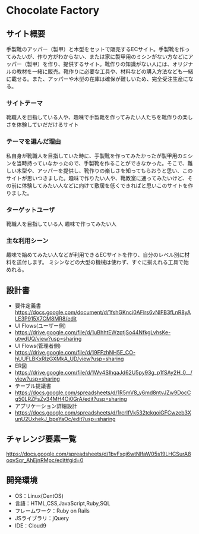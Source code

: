 # Chocolate Factory

## サイト概要
手製靴のアッパー（製甲）と木型をセットで販売するECサイト。手製靴を作ってみたいが、作り方がわからない、または家に製甲用のミシンがない方などにアッパー（製甲）を作り、提供するサイト。靴作りの知識がない人には、オリジナルの教材を一緒に販売。靴作りに必要な工具や、材料などの購入方法なども一緒に載せる。また、アッパーや木型の在庫は確保が難しいため、完全受注生産になる。

### サイトテーマ
靴職人を目指している人や、趣味で手製靴を作ってみたい人たちを靴作りの楽しさを体験していだだけるサイト

### テーマを選んだ理由
私自身が靴職人を目指していた時に、手製靴を作ってみたかったが製甲用のミシンを当時持っていなかったので、手製靴を作ることができなかった。そこで、難しい木型や、アッパーを提供し、靴作りの楽しさを知ってもらおうと思い、このサイトが思いつきました。趣味で作りたい人や、靴教室に通ってみたいけど、その前に体験してみたい人などに向けて敷居を低くできればと思いこのサイトを作りました。

### ターゲットユーザ
靴職人を目指している人
趣味で作ってみたい人

### 主な利用シーン
趣味で始めてみたい人などが利用できるECサイトを作り、自分のレベル別に材料を送付します。
ミシンなどの大型の機械は使わず、すぐに揃えれる工具で始めれる。

## 設計書
- 要件定義書  
https://docs.google.com/document/d/1fshGKnci0AFlrs6vNlFB3fLnR8yALE3P915X7CM8MR8/edit
- UI Flows(ユーザー側)
- https://drive.google.com/file/d/1uBhhtEWzptjSo44NfkgLvhsKe-utwdUQ/view?usp=sharing
- UI Flows(管理者側)
- https://drive.google.com/file/d/19FFzhNH5E_CO-hUUFLBKxRlzGXMkA_UD/view?usp=sharing
- ER図
- https://drive.google.com/file/d/1Wv4SIhqaJd62U5py93g_p1fSAy2H_0__/view?usp=sharing
- テーブル提議書
- https://docs.google.com/spreadsheets/d/1R5mV8_y6md8ntvJZw9DocCg50LRZFsZv34MH4Oi0GrA/edit?usp=sharing
- アプリケーション詳細設計
- https://docs.google.com/spreadsheets/d/1rcrIfVk532tckgoiGFCwzeb3XunU2UxhekJ_bpeYaOc/edit?usp=sharing

## チャレンジ要素一覧
https://docs.google.com/spreadsheets/d/1bvFxqi6wtNIfaW05s19LHCSurA8oqvSqr_AhEjnRMpc/edit#gid=0

## 開発環境
- OS：Linux(CentOS)
- 言語：HTML,CSS,JavaScript,Ruby,SQL
- フレームワーク：Ruby on Rails
- JSライブラリ：jQuery
- IDE：Cloud9
